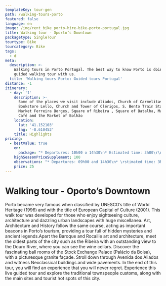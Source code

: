 ```yaml
---
templateKey: tour-gen
path: /walking-tours-porto
featured: false
language: en
image: /img/rent_bike_porto-hire-bike-porto-portugal.jpg
title: Walking tour - Oporto’s Downtown
packagetype: SingleTour
tourtype: Bike
tourcategory: Bike
tags:
  - d
meta:
  description: >-
    Walking tours in Porto Portugal. The best way to know Porto is doing a
    guided walking tour with us.
  title: 'Walking tours Porto: Guided tours Portugal'
distance: -1
itinerary:
  - day: '1'
    description: >-
      Some of the places we visit include Aliados, Church of Carmelitas,
      Bookstore Lello, Church and Tower of Clérigos, S. Bento Train Station, Old
      Market Ferreira Borges, Square of Ribeira , Square of Batalha, Majestic
      Café and the Market of Bolhão
    location:
      lat: '41.152103'
      lng: '-8.610452'
    title: Highlights
pricing:
  - bestValue: true
    en:
      package: "* Departures: 10h00 o 14h30\n* Estimated time: 3h00\r\n* \rAll year\r\n* \rMeeting point: Rua do Alferes Malheiro, 139 ( Top Bike tours portugal Store)\r\n* Minimum participants: 2\r\n\n\n\n**Price per person (VAT included at legal rate):\r 25 €**\n\n**Private tour: Price per person: 55 €**\n\n****\n\n****\n\n**Observations:**\r\n\nVisit with a tour guide in the respective dialects: Portuguese, English, French and Spanish. Other dialects are available only with a previous booking. The tour includes a short break of 20m. If you would like to have lunch in a traditional restaurant, an additional cost will be charged.\r\n\n\r\n\nA liability insurance and personal accident insurance are included in the tours.\n\n****"
    highSeasonPriceSupplement: 100
    observations: "* Departures: 09h00 and 14h30\n* \rstimated time: 3h00\r\n* All year\r\n* Meeting point: Rua do Alferes Malheiro, 139 ( Top Bike tours portugal Store)\r\n* Minimum participants: 2\r\n\n\r\n\n**Price per person :\r 25 €**\n\n**Private tour: Price per person: 50 €**\n\nVAT included in price at legal rate\n\n****\n\n**Observations:**\r\n\nVisit with a tour guide in the respective dialects: Portuguese, English and Spanish.  The tour includes a short break of 20m. \n\nA liability insurance and personal accident insurance are included in the tours.\n\n****\n\n****"
    price: 25
---
```

# Walking tour - Oporto’s Downtown



Porto became very famous when classified by UNESCO’s title of World Heritage (1996) and with the title of European Capital of Culture (2001). This walk tour was developed for those who enjoy sightseeing culture, architecture and dazzling urban landscapes with huge miscellanea. Art, Architecture and History follow the same course, acting as important beacons in Porto’s tourism, providing a tour full of hidden mysteries and ancient legends.Apart the Baroque and Rocaille art and architecture, meet the oldest parts of the city such as the Ribeira with an outstanding view to the Douro River, where you can see the wine cellars. Discover the fascinating ball rooms of the Stock Exchange Palace (Palácio da Bolsa), with a picturesque granite façade. Stroll down through Avenida dos Aliados and witness Neoclassical buildings and wide pavements. In the end of this tour, you will find an experience that you will never regret. Experience this live guided tour and explore the traditional townspeople customs, along with the main sites and tourist hot spots of this city.
